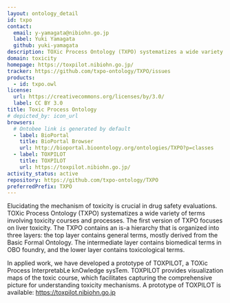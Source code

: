 ```yaml
---
layout: ontology_detail
id: txpo
contact:
  email: y-yamagata@nibiohn.go.jp
  label: Yuki Yamagata
  github: yuki-yamagata
description: TOXic Process Ontology (TXPO) systematizes a wide variety of terms involving toxicity courses and processes. The first version of TXPO focuses on liver toxicity.
domain: toxicity
homepage: https://toxpilot.nibiohn.go.jp/
tracker: https://github.com/txpo-ontology/TXPO/issues
products:
  - id: txpo.owl
license:
  url: https://creativecommons.org/licenses/by/3.0/
  label: CC BY 3.0
title: Toxic Process Ontology
# depicted_by: icon_url
browsers:
  # Ontobee link is generated by default
  - label: BioPortal
    title: BioPortal Browser
    url: http://bioportal.bioontology.org/ontologies/TXPO?p=classes
  - label: TOXPILOT
    title: TOXPILOT
    url: https://toxpilot.nibiohn.go.jp/
activity_status: active
repository: https://github.com/txpo-ontology/TXPO
preferredPrefix: TXPO
---
```


Elucidating the mechanism of toxicity is crucial in drug safety evaluations. TOXic Process Ontology (TXPO) systematizes a wide variety of terms involving toxicity courses and processes. The first version of TXPO focuses on liver toxicity.
The TXPO contains an is-a hierarchy that is organized into three layers: the top layer contains general terms, mostly derived from the Basic Formal Ontology. The intermediate layer contains biomedical terms in OBO foundry, and the lower layer contains toxicological terms.

In applied work, we have developed a prototype of TOXPILOT, a TOXic Process InterpretabLe knOwledge sysTem. TOXPILOT provides visualization maps of the toxic course, which facilitates capturing the comprehensive picture for understanding toxicity mechanisms.
A prototype of TOXPILOT is available:  https://toxpilot.nibiohn.go.jp
